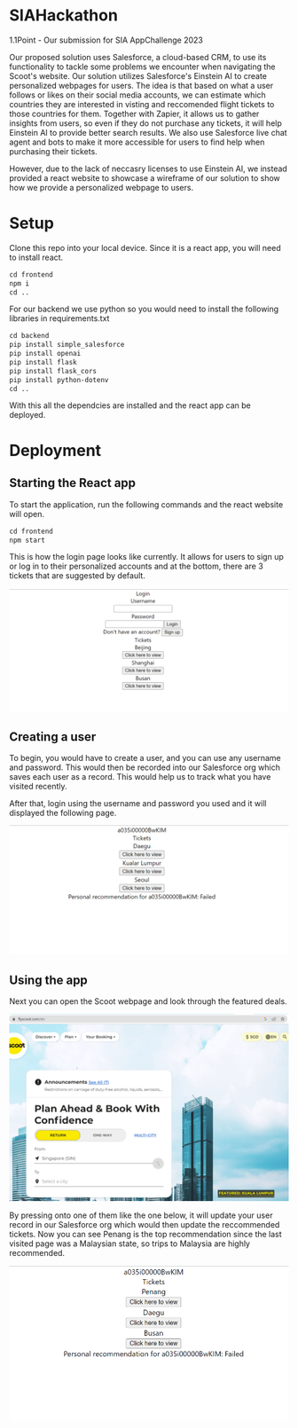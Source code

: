 # SIAHackathon
1.1Point - Our submission for SIA AppChallenge 2023 

Our proposed solution uses Salesforce, a cloud-based CRM, to use its functionality to tackle some problems we encounter when navigating the Scoot's website. 
Our solution utilizes Salesforce's Einstein AI to create personalized webpages for users. The idea is that based on what a user follows or likes on their social media accounts, we can estimate which countries they are interested in visting and reccomended flight tickets to those countries for them. Together with Zapier, it allows us to gather insights from users, so even if they do not purchase any tickets, it will help Einstein AI to provide better search results.
We also use Salesforce live chat agent and bots to make it more accessible for users to find help when purchasing their tickets.

However, due to the lack of neccasry licenses to use Einstein AI, we instead provided a react website to showcase a wireframe of our solution to show how we provide a personalized webpage to users. <br/> 

# Setup

Clone this repo into your local device. Since it is a react app, you will need to install react.
```
cd frontend
npm i
cd ..
```

For our backend we use python so you would need to install the following libraries in requirements.txt
```
cd backend
pip install simple_salesforce
pip install openai
pip install flask
pip install flask_cors
pip install python-dotenv
cd ..
```
With this all the dependcies are installed and the react app can be deployed.

# Deployment

## Starting the React app

To start the application, run the following commands and the react website will open.
```
cd frontend
npm start
```

This is how the login page looks like currently. It allows for users to sign up or log in to their personalized accounts and at the bottom, there are 3 tickets that are suggested by default. 

![Login Screen](./frontend/src/images/LoginScreenSIA.png)

## Creating a user

To begin, you would have to create a user, and you can use any username and password. This would then be recorded into our Salesforce org which saves each user as a record. This would help us to track what you have visited recently.

After that, login using the username and password you used and it will displayed the following page.

![After logging in](./frontend/src/images/afterLoginSia.png)

## Using the app

Next you can open the Scoot webpage and look through the featured deals. 

![Featured deal link on Scoot](./frontend/src/images/ScootWebsite.png)


By pressing onto one of them like the one below, it will update your user record in our Salesforce org which would then update the reccommended tickets. Now you can see Penang is the top recommendation since the last visited page was a Malaysian state, so trips to Malaysia are highly recommended.

![Updated login](./frontend/src/images/UpdatedPageSIA.png)






